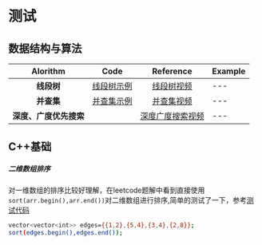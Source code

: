 # 测试
## 数据结构与算法
|<center>   Alorithm    |<center>Code|<center>Reference|<center>Example|
|---|----|----|---|
|<center> **线段树**|<center>[线段树示例](https://github.com/HiJaEn/LeetCodeHub/blob/master/code/Segment_tree.cpp)| <center>[线段树视频](https://www.bilibili.com/video/BV1cb411t7AM?from=search&seid=16819879578820315421)|---|
|<center> **并查集**|<center>[并查集示例](https://github.com/HiJaEn/LeetCodeHub/blob/master/code/Disjoint_set.cpp)| <center>[并查集视频](https://www.bilibili.com/video/BV13t411v7Fs?from=search&seid=301133990733687838)|---|
|<center> **深度、广度优先搜索**|                                                                 |<center>[深度广度搜索视频](https://www.bilibili.com/video/BV1Ks411579J?from=search&seid=11399053858632586820)|---|


## C++基础

##### 二维数组排序

对一维数组的排序比较好理解，在leetcode题解中看到直接使用```sort(arr.begin(),arr.end())```对二维数组进行排序,简单的测试了一下，参考[测试代码](https://github.com/HiJaEn/LeetCodeHub/blob/master/code/VectorVector_sort.cpp)
```bash
vector<vector<int>> edges={{1,2},{5,4},{3,4},{2,8}};
sort(edges.begin(),edges.end());
```

